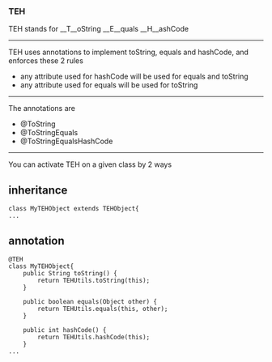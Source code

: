 ### TEH
TEH stands for __T__oString __E__quals __H__ashCode

- - -
TEH uses annotations to implement toString, equals and hashCode, and enforces these 2 rules
 * any attribute used for hashCode will be used for equals and toString
 * any attribute used for equals will be used for toString

- - -
The annotations are 
 * @ToString
 * @ToStringEquals
 * @ToStringEqualsHashCode

- - -
You can activate TEH on a given class by 2 ways
## inheritance
	class MyTEHObject extends TEHObject{
	...

## annotation
	@TEH
	class MyTEHObject{
		public String toString() {
			return TEHUtils.toString(this);
		}
	
		public boolean equals(Object other) {
			return TEHUtils.equals(this, other);
		}
	
		public int hashCode() {
			return TEHUtils.hashCode(this);
		}
	...
